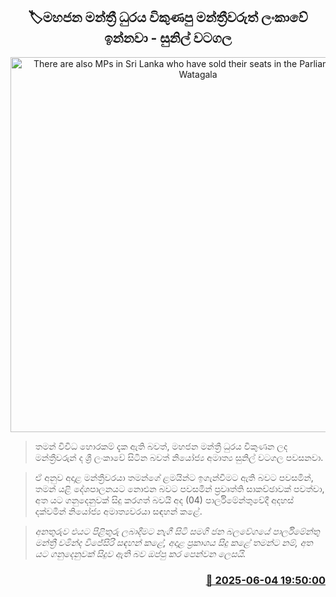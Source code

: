 <p align='center'><b><h2 align='center' title='There are also MPs in Sri Lanka who have sold their seats in the Parliament - Sunil Watagala'>🏷මහජන මන්ත්‍රී ධුරය විකුණපු මන්ත්‍රීවරුත් ලංකාවේ ඉන්නවා - සුනිල් වටගල</h2></b></p>
<p align='center'><img src='https://helakuru.sgp1.cdn.digitaloceanspaces.com/esana/images/lib/sunil-watagala-parliment.jpg' width='600' alt='There are also MPs in Sri Lanka who have sold their seats in the Parliament - Sunil Watagala'></p>

> තමන් විවිධ හොරකම් දැක ඇති බවත්, මහජන මන්ත්‍රී ධුරය විකුණන ලද මන්ත්‍රීවරුන් ද ශ්‍රී ලංකාවේ සිටින බවත් නියෝජ්‍ය අමාත්‍ය සුනිල් වටගල පවසනවා.

> ඒ අනුව අදාළ මන්ත්‍රීවරයා තමන්ගේ ළමයින්ට ඉගැන්වීමට ඇති බවට පවසමින්, තමන් යළි දේශපාලනයට නොඑන බවට පවසමින් ප්‍රවෘත්ති සාකච්ඡාවක් පවත්වා, අත යට ගනුදෙනුවක් සිදු කරගත් බවයි අද (04) පාර්ලිමේන්තුවේදී අදහස් දක්වමින් නියෝජ්‍ය අමාත්‍යවරයා සඳහන් කළේ.

> <em>අනතුරුව එයට පිළිතුරු ලබාදීමට නැගී සිටි සමගි ජන බලවේගයේ පාර්ලිමේන්තු මන්ත්‍රී චමින්ද විජේසිරි සඳහන් කළේ, අදාළ ප්‍රකාශය සිදු කළේ තමන්ට නම්, අත යට ගනුදෙනුවක් සිදුව ඇති බව ඔප්පු කර පෙන්වන ලෙසයි.</em>



<h3 align='right'><a href='https://www.helakuru.lk/esana/p/110715/'>📅 2025-06-04 19:50:00</a></h3>
